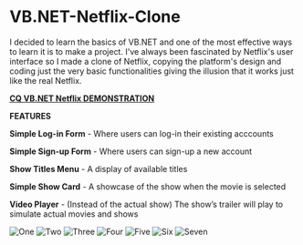 # VB.NET-Netflix-Clone
I decided to learn the basics of VB.NET and one of the most effective ways to learn it is to make a project. I've always been fascinated by Netflix's user interface so I made a clone of Netflix, copying the platform's design and coding just the very basic functionalities giving the illusion that it works just like the real Netflix.

[**CQ VB.NET Netflix DEMONSTRATION**](https://youtu.be/yB4KlAKVK9w?si=6FyhlOXCSFiFWdsn)

**FEATURES**

**Simple Log-in Form** - Where users can log-in their existing acccounts

**Simple Sign-up Form** - Where users can sign-up a new account

**Show Titles Menu** - A display of available titles

**Simple Show Card** - A showcase of the show when the movie is selected

**Video Player** - (Instead of the actual show) The show’s trailer will play to simulate actual movies and shows

![One](https://github.com/user-attachments/assets/332ac648-a21b-4765-a955-a94def4f117d)
![Two](https://github.com/user-attachments/assets/40167365-7dbc-409c-ae85-d7e92974f147)
![Three](https://github.com/user-attachments/assets/6728e85f-bd0b-4222-83c8-38bf2fd32645)
![Four](https://github.com/user-attachments/assets/5c6aca8c-438c-4d23-a649-67587634e917)
![Five](https://github.com/user-attachments/assets/498f02e5-8b73-4ada-b2ac-a4bc47ca7c12)
![Six](https://github.com/user-attachments/assets/e4d685fb-5817-4017-a20c-be00df255399)
![Seven](https://github.com/user-attachments/assets/5352a250-f41b-40c2-ac69-287f58da0528)

